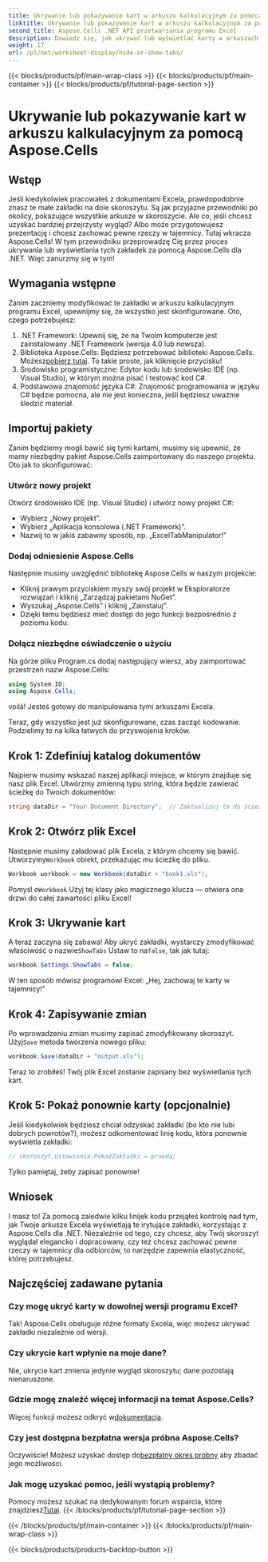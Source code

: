 ```yaml
---
title: Ukrywanie lub pokazywanie kart w arkuszu kalkulacyjnym za pomocą Aspose.Cells
linktitle: Ukrywanie lub pokazywanie kart w arkuszu kalkulacyjnym za pomocą Aspose.Cells
second_title: Aspose.Cells .NET API przetwarzania programu Excel
description: Dowiedz się, jak ukrywać lub wyświetlać karty w arkuszach programu Excel za pomocą Aspose.Cells dla platformy .NET, korzystając z tego kompleksowego samouczka krok po kroku.
weight: 17
url: /pl/net/worksheet-display/hide-or-show-tabs/
---
```


{{< blocks/products/pf/main-wrap-class >}}
{{< blocks/products/pf/main-container >}}
{{< blocks/products/pf/tutorial-page-section >}}

# Ukrywanie lub pokazywanie kart w arkuszu kalkulacyjnym za pomocą Aspose.Cells

## Wstęp

Jeśli kiedykolwiek pracowałeś z dokumentami Excela, prawdopodobnie znasz te małe zakładki na dole skoroszytu. Są jak przyjazne przewodniki po okolicy, pokazujące wszystkie arkusze w skoroszycie. Ale co, jeśli chcesz uzyskać bardziej przejrzysty wygląd? Albo może przygotowujesz prezentację i chcesz zachować pewne rzeczy w tajemnicy. Tutaj wkracza Aspose.Cells! W tym przewodniku przeprowadzę Cię przez proces ukrywania lub wyświetlania tych zakładek za pomocą Aspose.Cells dla .NET. Więc zanurzmy się w tym!

## Wymagania wstępne

Zanim zaczniemy modyfikować te zakładki w arkuszu kalkulacyjnym programu Excel, upewnijmy się, że wszystko jest skonfigurowane. Oto, czego potrzebujesz:

1. .NET Framework: Upewnij się, że na Twoim komputerze jest zainstalowany .NET Framework (wersja 4.0 lub nowsza).
2.  Biblioteka Aspose.Cells: Będziesz potrzebować biblioteki Aspose.Cells. Możesz[pobierz tutaj](https://releases.aspose.com/cells/net/). To takie proste, jak kliknięcie przycisku!
3. Środowisko programistyczne: Edytor kodu lub środowisko IDE (np. Visual Studio), w którym można pisać i testować kod C#.
4. Podstawowa znajomość języka C#: Znajomość programowania w języku C# będzie pomocna, ale nie jest konieczna, jeśli będziesz uważnie śledzić materiał.

## Importuj pakiety

Zanim będziemy mogli bawić się tymi kartami, musimy się upewnić, że mamy niezbędny pakiet Aspose.Cells zaimportowany do naszego projektu. Oto jak to skonfigurować:

### Utwórz nowy projekt

Otwórz środowisko IDE (np. Visual Studio) i utwórz nowy projekt C#:

- Wybierz „Nowy projekt”.
- Wybierz „Aplikacja konsolowa (.NET Framework)”. 
- Nazwij to w jakiś zabawny sposób, np. „ExcelTabManipulator!”

### Dodaj odniesienie Aspose.Cells

Następnie musimy uwzględnić bibliotekę Aspose.Cells w naszym projekcie:

- Kliknij prawym przyciskiem myszy swój projekt w Eksploratorze rozwiązań i kliknij „Zarządzaj pakietami NuGet”.
- Wyszukaj „Aspose.Cells” i kliknij „Zainstaluj”. 
- Dzięki temu będziesz mieć dostęp do jego funkcji bezpośrednio z poziomu kodu.

### Dołącz niezbędne oświadczenie o użyciu

Na górze pliku Program.cs dodaj następujący wiersz, aby zaimportować przestrzeń nazw Aspose.Cells:

```csharp
using System.IO;
using Aspose.Cells;
```

voilà! Jesteś gotowy do manipulowania tymi arkuszami Excela.

Teraz, gdy wszystko jest już skonfigurowane, czas zacząć kodowanie. Podzielimy to na kilka łatwych do przyswojenia kroków.

## Krok 1: Zdefiniuj katalog dokumentów

Najpierw musimy wskazać naszej aplikacji miejsce, w którym znajduje się nasz plik Excel. Utwórzmy zmienną typu string, która będzie zawierać ścieżkę do Twoich dokumentów:

```csharp
string dataDir = "Your Document Directory";  // Zaktualizuj to do ścieżki swojego katalogu
```

## Krok 2: Otwórz plik Excel

 Następnie musimy załadować plik Excela, z którym chcemy się bawić. Utworzymy`Workbook` obiekt, przekazując mu ścieżkę do pliku.

```csharp
Workbook workbook = new Workbook(dataDir + "book1.xls");
```

 Pomyśl o`Workbook` Użyj tej klasy jako magicznego klucza — otwiera ona drzwi do całej zawartości pliku Excel!

## Krok 3: Ukrywanie kart

 A teraz zaczyna się zabawa! Aby ukryć zakładki, wystarczy zmodyfikować właściwość o nazwie`ShowTabs` Ustaw to na`false`, tak jak tutaj:

```csharp
workbook.Settings.ShowTabs = false;
```

W ten sposób mówisz programowi Excel: „Hej, zachowaj te karty w tajemnicy!”

## Krok 4: Zapisywanie zmian

 Po wprowadzeniu zmian musimy zapisać zmodyfikowany skoroszyt. Użyj`Save` metoda tworzenia nowego pliku:

```csharp
workbook.Save(dataDir + "output.xls");
```

Teraz to zrobiłeś! Twój plik Excel zostanie zapisany bez wyświetlania tych kart.

## Krok 5: Pokaż ponownie karty (opcjonalnie)

Jeśli kiedykolwiek będziesz chciał odzyskać zakładki (bo kto nie lubi dobrych powrotów?), możesz odkomentować linię kodu, która ponownie wyświetla zakładki:

```csharp
// skoroszyt.Ustawienia.PokażZakładki = prawda;
```

Tylko pamiętaj, żeby zapisać ponownie!

## Wniosek

I masz to! Za pomocą zaledwie kilku linijek kodu przejąłeś kontrolę nad tym, jak Twoje arkusze Excela wyświetlają te irytujące zakładki, korzystając z Aspose.Cells dla .NET. Niezależnie od tego, czy chcesz, aby Twój skoroszyt wyglądał elegancko i dopracowany, czy też chcesz zachować pewne rzeczy w tajemnicy dla odbiorców, to narzędzie zapewnia elastyczność, której potrzebujesz. 

## Najczęściej zadawane pytania

### Czy mogę ukryć karty w dowolnej wersji programu Excel?
Tak! Aspose.Cells obsługuje różne formaty Excela, więc możesz ukrywać zakładki niezależnie od wersji.

### Czy ukrycie kart wpłynie na moje dane?
Nie, ukrycie kart zmienia jedynie wygląd skoroszytu; dane pozostają nienaruszone.

### Gdzie mogę znaleźć więcej informacji na temat Aspose.Cells?
Więcej funkcji możesz odkryć w[dokumentacja](https://reference.aspose.com/cells/net/).

### Czy jest dostępna bezpłatna wersja próbna Aspose.Cells?
 Oczywiście! Możesz uzyskać dostęp do[bezpłatny okres próbny](https://releases.aspose.com/) aby zbadać jego możliwości.

### Jak mogę uzyskać pomoc, jeśli wystąpią problemy?
 Pomocy możesz szukać na dedykowanym forum wsparcia, które znajdziesz[Tutaj](https://forum.aspose.com/c/cells/9).
{{< /blocks/products/pf/tutorial-page-section >}}

{{< /blocks/products/pf/main-container >}}
{{< /blocks/products/pf/main-wrap-class >}}

{{< blocks/products/products-backtop-button >}}
